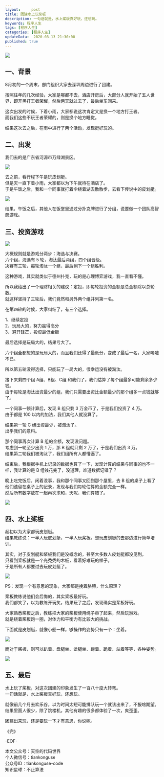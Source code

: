 ```yaml
---   
layout:     post  
title: 团建水上玩桨板  
description: 一句话就是，水上桨板真好玩，还想玩。  
keywords: 程序人生  
tags: [程序人生]    
categories: [程序人生]  
updateData:  2020-08-13 21:30:00  
published: true  
---  
```



![](https://res2020.tiankonguse.com/images/2020/08/13/001.png)  


## 一、背景  


8月初的一个周末，部门组织大家去深圳周边进行了团建。  


按照往年的几次经验，大家是哪都不去，酒店开房后，大部分人就开始了五人世界，即开黑打王者荣耀，然后两天就过去了，最后坐车回来。  


这次出发的时候，下着小雨，大家都说这次肯定又是换一个地方打王者。  
而我们这些不玩王者荣耀的，则是换个地方睡觉。  


结果这次去之后，在雨中进行了两个活动，发现挺好玩的。  


## 二、出发


我们去的是广东省河源市万绿湖景区。  


![](https://res2020.tiankonguse.com/images/2020/08/13/002.png)  


去之前，看行程下午是玩皮划艇。  
但是天一直下着小雨，大家都以为下午就待在酒店了。  
于是午饭之后，我和一个同事就打着伞绕着湖去散散步，去看下传说中的皮划艇。    


![](https://res2020.tiankonguse.com/images/2020/08/13/003.png)  


结果，午饭之后，其他人在饭堂里通过分扑克牌进行了分组，说要做一个团队高智商游戏。  


## 三、投资游戏


![](https://res2020.tiankonguse.com/images/2020/08/13/004.png)  


大概规则就是游戏分两步：海选与决赛。  
六个组，海选有 5 轮，淘汰最后两组，四个组晋级。  
决赛有三轮，每轮淘汰一个组，最后剩下一个组胜利。  


这种游戏，其实就类似于德州扑克，玩的是心理博弈游戏，我一直看不懂。  


所以我给出了一个理财相关的建议：定投，即每轮投资的金额是总金额除以总轮数。  
就这样坚持了三轮后，我们竟然和另外两个组并列第一名。  


在第四轮的时候，大家纠结了，有三个选择。  


1、继续定投  
2、玩局大的，努力赢得高分  
3、避开锋芒，投资最低金额  


最后选择是玩局大的，结果亏大了。  


六个组全都想的是玩局大的，而且我们还得了最低分，变成了最后一名，大家唏嘘不已。  

所以第五轮没得选择，只能玩了一局大的，很幸运没有被淘汰。  



接下来剩四个组 A组、B组、C组 和我们了，我们估算了每个组最多可能剩余多少钱。  
由于每轮是淘汰出资最少的组，我们只需要出资比金额最少的那个组多一点钱就够了。  


一个同事一顿计算后，发现 B 组只剩 3 万金币了，于是我们投资了 4 万。  
由于都是 100 以内的加法，我们其他人就没算了。  


结果第一轮 C 组出资最少，被淘汰了。  
出乎我们的意料。  


那个同事再次计算 B 组的金额，发现没问题。  
考虑到一轮至少出资 1 万，那 B 组就只剩 2 万了，于是我们出资 3 万。  
结果第二轮我们被淘汰了，我们组所有人都懵逼了。  


结束后，我根据手机上记录的数据也算了一下，发现计算的结果与同事的也不一样，我计算的是 B 组钱花完了，没道理，难道数据记错了？  


晚上吃完饭后，闲着没事，我和那个同事又回到那个屋里，去 B 组的桌子上看了他们遗留在桌子上的记录，发现与我们每轮估算的金额完全一样。  
然后所有数字放在一起再次求和，天呢，我们算错了。  


![](https://res2020.tiankonguse.com/images/2020/08/13/005.png)  


## 四、水上桨板  


起初以为大家都玩皮划艇。  
结果教练说：一半人玩皮划艇，一半人玩桨板。想玩皮划艇的去那边进行简单培训。  


其实，对于皮划艇和桨板我们是没概念的，甚至大多数人皮划艇都没见到。  
只看到桨板就是一个光秃秃的木板，看着好难玩的样子。  
于是所有人都要过去玩皮划艇了。  


![](https://res2020.tiankonguse.com/images/2020/08/13/006.png)  


PS：发现一个有意思的现象，大家都是挽着胳膊，什么原理？  


桨板教练说他们会后悔的，其实桨板最好玩。  
我们都笑了，以为教练开玩笑，结果玩了之后，发现确实是桨板好玩。 


大家熟悉桨板之后，教练把大家的桨板使用绳子串了起来，然后玩游戏。  
就是绕着桨板跑一圈，对体力和平衡力有比较大的挑战。  
 

下面就是皮划艇，就像小船一样，够操作的姿势只有一个：坐着。  


![](https://res2020.tiankonguse.com/images/2020/08/13/007.png)  


而对于桨板，则可以趴着、盘腿坐、岔腿坐、蹲着、跪着、站着等等，各种姿势。  


![](https://res2020.tiankonguse.com/images/2020/08/13/008.png)  


## 五、最后  


水上玩了桨板，对这次团建的印象发生了一百八十度大转弯。  
一句话就是，水上桨板真好玩，还想玩。  
  

就像前几个月去欢乐谷，以为时间太短可能排队玩一个就该出来了，不报啥期望。  
结果里面人很少，除了跳楼机，其他有趣的很多都体验了一次，爽歪歪。  


团建出来玩，还是要玩一下才有意思，你说呢。  


《完》  
 

-EOF-  



本文公众号：天空的代码世界  
个人微信号：tiankonguse  
公众号ID：tiankonguse-code  
知识星球：不止算法  

